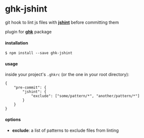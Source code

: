 ghk-jshint
===================

git hook to lint js files with **[jshint](https://www.npmjs.com/package/jshint)**
before committing them

plugin for **[ghk](https://www.npmjs.com/package/ghk)** package


#### installation

```
$ npm install --save ghk-jshint
```

#### usage

inside your project's `.ghkrc` (or the one in your root directory):

```
{
    "pre-commit": {
        "jshint": {
            "exclude": ["some/pattern/*", "another/pattern/*"]
        }
    }
}
```

#### options

- **exclude**: a list of patterns to exclude files from linting
